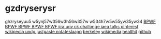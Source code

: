 # gzdryserysr
ghzryseyuu5 w5ynj57w356w3h56w357w w534h7w5w55yw35yw34 <a href="https://web.njit.edu/~yw674/project1/uploads/Black-Panther-2-Wakanda-Forever-1080P.pdf">BPWF</a><a href="https://web.njit.edu/~yw674/project1/uploads/Black-Panther-2-Wakanda-Forever-Watch-Online.pdf"> BPWF</a><a href="https://web.njit.edu/~yw674/project1/uploads/Black-Panther-2-Watch-FullMovie-Online.pdf"> BPWF</a><a href="https://web.njit.edu/~yw674/project1/uploads/Watch-Black-Panther-2-Wakanda-Forever-Full-English-HD.pdf"> BPWF</a><a href="https://web.njit.edu/~yw674/project1/uploads/Watch-Black-Panther-2-Wakanda-Forever-Movie-Online.pdf"> BPWF</a><a href="https://cccnext.jira.com/wiki/spaces/CAT/blog/2022/11/26/2847015092/Significance+of+Business+spending+management+tools"> jira</a><a href="https://learning.unv.org/mod/forum/discuss.php?d=32197"> unv</a><a href="https://ok.ru/video/4521787920749"> ok</a><a href="https://challonge.com/o4pdb0he?nmv"> challonge</a><a href="https://gnssn.iaea.org/main/SLS/Lists/2017%20Survey%20Pilot%20SLS/DispForm.aspx?ID=12517"> iaea</a><a href="https://talks.ee.ic.ac.uk/show/index/5461"> talks</a><a href="https://www.pinterest.com/pin/883901864347401941"> pinterest</a><a href="https://et.wikipedia.org/wiki/Kasutaja:Keplew"> wikipedia</a><a href="https://info.undp.org/docs/dao/UNSP2015/Lists/PostSurvey/Item/displayifs.aspx?ID=20072"> undp</a><a href="https://justpaste.it/cxiaf"> justpaste</a><a href="https://www.notateslaapp.com/community/members/jinguk.605/about"> notateslaapp</a> <a href="https://ccrm.berkeley.edu/wp-content/uploads/2022/11/Best-Maternity-Dresses-For-A-Baby-Shower.pdf">berkeley</a> <a href="https://upload.wikimedia.org/wikipedia/commons/d/d0/Best-Maternity-Dresses.pdf">wikimedia</a> <a href="https://www.healthit.gov/isa/sites/isa/files/2022-11/Best-Maternity-Dresses-For-Baby-Shower.pdf">healthit</a> <a href="https://github.com/Cinguk/gzdryserysr/blob/main/README.md">github</a>
